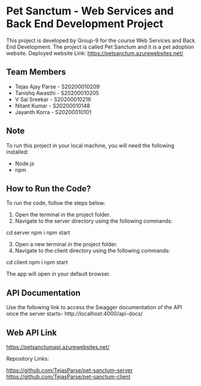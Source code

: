 # Pet Sanctum - Web Services and Back End Development Project

This project is developed by Group-9 for the course Web Services and Back End Development. The project is called Pet Sanctum and it is a pet adoption website.
Deployed website Link: https://petsanctum.azurewebsites.net/

## Team Members
- Tejas Ajay Parse - S20200010209
- Tanishq Awasthi - S20200010205
- V Sai Sreekar - S20200010216
- Nitant Kumar - S20200010148
- Jayanth Korra - S20200010101

## Note
To run this project in your local machine, you will need the following installed:
- Node.js
- npm

## How to Run the Code?
To run the code, follow the steps below:

1. Open the terminal in the project folder.
2. Navigate to the server directory using the following commands:

cd server
npm i
npm start


3. Open a new terminal in the project folder.
4. Navigate to the client directory using the following commands:

cd client
npm i
npm start


The app will open in your default browser.

## API Documentation
Use the following link to access the Swagger documentation of the API once the server starts-
http://localhost:4000/api-docs/

## Web API Link
https://petsanctumapi.azurewebsites.net/

Repository Links:

https://github.com/TejasParse/pet-sanctum-server
https://github.com/TejasParse/pet-sanctum-client